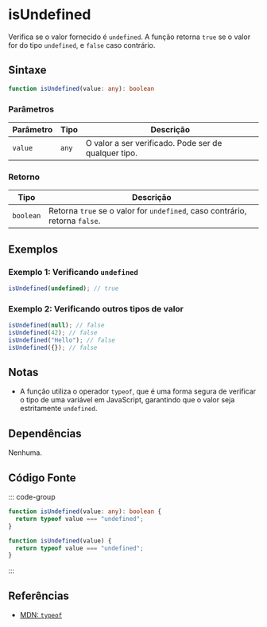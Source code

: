 # isUndefined  
Verifica se o valor fornecido é `undefined`. A função retorna `true` se o valor for do tipo `undefined`, e `false` caso contrário.

## Sintaxe
```typescript
function isUndefined(value: any): boolean
```

### Parâmetros

| Parâmetro | Tipo      | Descrição                               |
|-----------|-----------|-----------------------------------------|
| `value`   | `any`     | O valor a ser verificado. Pode ser de qualquer tipo. |

### Retorno

| Tipo     | Descrição                                  |
|----------|--------------------------------------------|
| `boolean`| Retorna `true` se o valor for `undefined`, caso contrário, retorna `false`. |

## Exemplos

### Exemplo 1: Verificando `undefined`
```typescript
isUndefined(undefined); // true
```

### Exemplo 2: Verificando outros tipos de valor
```typescript
isUndefined(null); // false
isUndefined(42); // false
isUndefined("Hello"); // false
isUndefined({}); // false
```

## Notas
- A função utiliza o operador `typeof`, que é uma forma segura de verificar o tipo de uma variável em JavaScript, garantindo que o valor seja estritamente `undefined`.

## Dependências
Nenhuma.

## Código Fonte
::: code-group

```typescript
function isUndefined(value: any): boolean {
  return typeof value === "undefined";
}
```

```javascript
function isUndefined(value) {
  return typeof value === "undefined";
}
```
:::

## Referências
- [MDN: `typeof`](https://developer.mozilla.org/en-US/docs/Web/JavaScript/Reference/Operators/typeof)